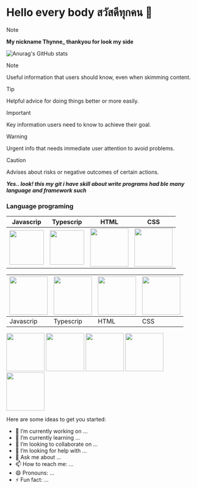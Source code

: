 # Hello every body **สวัสดีทุกคน 👋** 


> [!NOTE]
> **My nickname Thynne_ thankyou for look my side** 

![Anurag's GitHub stats](https://github-readme-stats.vercel.app/api?username=Khunthynne&show_icons=true&theme=white)  



> [!NOTE]
> Useful information that users should know, even when skimming content.

> [!TIP]
> Helpful advice for doing things better or more easily.

> [!IMPORTANT]
> Key information users need to know to achieve their goal.

> [!WARNING]
> Urgent info that needs immediate user attention to avoid problems.

> [!CAUTION]
> Advises about risks or negative outcomes of certain actions.


***Yes.. look! this my git i have skill about write programs had ble many language and framework such*** 
### Language programing



| Javascrip | Typescrip | HTML | CSS |
| ------------- | ------------- | ------------- |  ------------- |
| <img src="https://github.com/KhunThynne/Khunthynne/assets/88494232/08463a86-2228-4af9-9750-0a46abd07dac" width="90" >  | <img src="https://github.com/KhunThynne/Khunthynne/assets/88494232/c0fdba19-9aea-4639-9d27-688a6ad1024e" width="90">   | <img src="https://github.com/KhunThynne/Khunthynne/assets/88494232/c6723140-4f66-42d1-9ab9-7e3d144eb24b" width="100" > | <img src="https://github.com/KhunThynne/Khunthynne/assets/88494232/d266b913-d57c-4a0d-abd9-fc2de6841333" width="100" height="100"> |


| <img src="https://github.com/KhunThynne/Khunthynne/assets/88494232/40a36925-6cf1-422b-8f40-3d8c746a86b8" width="100" >  | <img src="https://github.com/KhunThynne/Khunthynne/assets/88494232/094bf120-bc0d-4a6b-93a1-5a0f8744633d" width="100">   | <img src="https://github.com/KhunThynne/Khunthynne/assets/88494232/c6723140-4f66-42d1-9ab9-7e3d144eb24b" width="100" > | <img src="https://github.com/KhunThynne/Khunthynne/assets/88494232/d266b913-d57c-4a0d-abd9-fc2de6841333" width="100" height="100"> |
| ------------- | ------------- | ------------- |  ------------- |
| Javascrip | Typescrip | HTML | CSS |



<img src="https://github.com/KhunThynne/Khunthynne/assets/88494232/7cdac53d-b5b4-4ecd-a564-ec4240523e29" width="100" height="100">
<img src="https://github.com/KhunThynne/Khunthynne/assets/88494232/4cb5f91e-79cb-4eb3-b462-e33a420d2110" width="100" >
<img src="https://github.com/KhunThynne/Khunthynne/assets/88494232/c6723140-4f66-42d1-9ab9-7e3d144eb24b" width="100" height="100">
 <img src="https://github.com/KhunThynne/Khunthynne/assets/88494232/d266b913-d57c-4a0d-abd9-fc2de6841333" width="100" height="100">

<img src="https://github.com/KhunThynne/Khunthynne/assets/88494232/6ac55059-ede9-428e-89ac-c10334f05ee7" width="100" height="100">

Here are some ideas to get you started:

- 🔭 I’m currently working on ...
- 🌱 I’m currently learning ...
- 👯 I’m looking to collaborate on ...
- 🤔 I’m looking for help with ...
- 💬 Ask me about ...
- 📫 How to reach me: ...
- 😄 Pronouns: ...
- ⚡ Fun fact: ...
